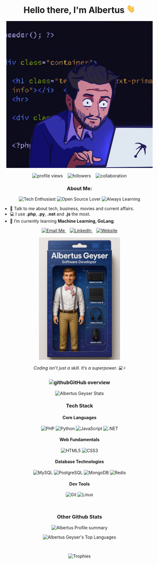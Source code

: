 <h1 align="center">Hello there, I'm Albertus <img src="https://github.com/albertusgeyser/albertusgeyser/blob/main/Hi.gif" width="29px" height="29px"> </h1>
<p align="center"><img src ="https://github.com/albertusgeyser/albertusgeyser/blob/main/programmer.gif" height="480px"></p>
<p align="center"> 
  <img src="https://komarev.com/ghpvc/?username=albertusgeyser&style=flat" alt="profile views" />
  &nbsp;&nbsp;
  <img src="https://img.shields.io/github/followers/albertusgeyser?style=social" alt="followers" />
  &nbsp;&nbsp;
  <img src="https://img.shields.io/badge/Open_to-Collaboration-brightgreen" alt="collaboration" />
</p>

<h3 align="center"> About Me: </h3>

<p align="center">
  <img src="https://img.shields.io/badge/-Tech_Enthusiast-blueviolet?style=for-the-badge" alt="Tech Enthusiast" />
  <img src="https://img.shields.io/badge/-Open_Source_Lover-green?style=for-the-badge" alt="Open Source Lover" />
  <img src="https://img.shields.io/badge/-Always_Learning-orange?style=for-the-badge" alt="Always Learning" />
</p>

- 💬 Talk to me about tech, business, movies and current affairs.
- 💻 I use **.php**, **.py**, **.net** and **.js** the most.
- 🌱 I’m currently learning **Machine Learning, GoLang**.

<p align="center">
  <a href="mailto:albertusgeyser@gmail.com">
    <img src="https://img.shields.io/badge/Email-albertusgeyser@gmail.com-red?style=flat-square&logo=gmail&logoColor=white" alt="Email Me" />
  </a>
  &nbsp;&nbsp;
  <a href="https://www.linkedin.com/in/albertus-geyser-650b8447" target="_blank">
    <img src="https://img.shields.io/badge/LinkedIn-Connect-blue?style=flat-square&logo=linkedin" alt="LinkedIn" />
  </a>
  &nbsp;&nbsp;
  <a href="https://www.linteltech.co.za" target="_blank">
    <img src="https://img.shields.io/badge/Website-www.linteltech.co.za-brightgreen?style=flat-square&logo=firefox-browser" alt="Website" />
  </a>
</p>

<p align="center">
  <img src="https://github.com/albertusgeyser/albertusgeyser/blob/main/albertus_geyser_action_figure.png?raw=true" alt="Albertus Geyser Action Figure" height="400px" />
</p>
<p align="center"><i>Coding isn’t just a skill. It’s a superpower. 💻⚡</i></p>

<h3 align="center"> <img width="48" height="48" src="https://img.icons8.com/fluency/48/github.png" alt="github"/>GitHub overview </h3>

<p align="center">
<img src = "https://github-readme-stats.vercel.app/api?username=albertusgeyser&theme=chartreuse-dark&show_icons=true&hide_border=false&count_private=true" alt = "Albertus Geyser Stats">
</p>

<h3 align="center">Tech Stack</h3>

<h4 align="center">Core Languages</h4>
<p align="center">
  <img src="https://img.shields.io/badge/PHP-777BB4?style=for-the-badge&logo=php&logoColor=white" alt="PHP">
  <img src="https://img.shields.io/badge/Python-3776AB?style=for-the-badge&logo=python&logoColor=white" alt="Python">
  <img src="https://img.shields.io/badge/JavaScript-F7DF1E?style=for-the-badge&logo=javascript&logoColor=black" alt="JavaScript">
  <img src="https://img.shields.io/badge/.NET-512BD4?style=for-the-badge&logo=dotnet&logoColor=white" alt=".NET">
</p>

<h4 align="center">Web Fundamentals</h4>
<p align="center">
  <img src="https://img.shields.io/badge/HTML5-E34F26?style=for-the-badge&logo=html5&logoColor=white" alt="HTML5">
  <img src="https://img.shields.io/badge/CSS3-1572B6?style=for-the-badge&logo=css3&logoColor=white" alt="CSS3">
</p>

<h4 align="center">Database Technologies</h4>
<p align="center">
  <img src="https://img.shields.io/badge/MySQL-4479A1?style=for-the-badge&logo=mysql&logoColor=white" alt="MySQL">
  <img src="https://img.shields.io/badge/PostgreSQL-4169E1?style=for-the-badge&logo=postgresql&logoColor=white" alt="PostgreSQL">
  <img src="https://img.shields.io/badge/MongoDB-47A248?style=for-the-badge&logo=mongodb&logoColor=white" alt="MongoDB">
  <img src="https://img.shields.io/badge/Redis-DC382D?style=for-the-badge&logo=redis&logoColor=white" alt="Redis">
</p>

<h4 align="center">Dev Tools</h4>
<p align="center">
  <img src="https://img.shields.io/badge/Git-F05032?style=for-the-badge&logo=git&logoColor=white" alt="Git">
  <img src="https://img.shields.io/badge/Linux-FCC624?style=for-the-badge&logo=linux&logoColor=black" alt="Linux">
</p>

<br>

<h3 align="center">Other Github Stats</h3>

<p align="center">
<img height ="165" title="Profile summary" alt="Albertus Profile summary" src="https://github-profile-summary-cards.vercel.app/api/cards/profile-details?username=albertusgeyser&theme=vue"/>
</p>

<p align="center">
  <img aligh ="center"src="https://github-readme-stats.vercel.app/api/top-langs/?username=albertusgeyser&&hide_title=false&hide_border=true&layout=compact&langs_count=8&exclude_repo=comp426,Insta-diagnosis&text_color=fff7ff&icon_color=ffffff&bg_color=151515" alt="Albertus Geyser's Top Languages" />
</p>
<br>
<p align='center'>
  <img src= "https://github-profile-trophy.vercel.app/?username=albertusgeyser&theme=nord&row=1&column=8&margin-w=15" alt="Trophies">
</p>

